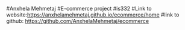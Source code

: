 #Anxhela Mehmetaj
#E-commerce project
#is332
#Link to website:https://anxhelamehmetaj.github.io/ecommerce/home
#link to github: https://github.com/AnxhelaMehmetaj/ecommerce